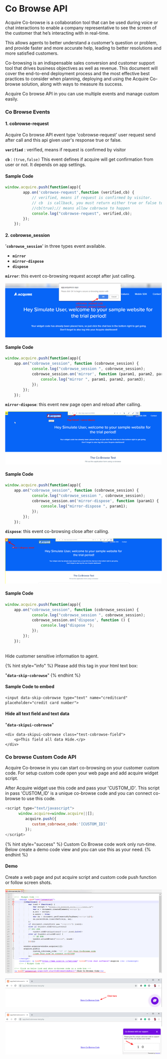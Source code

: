 # Co Browse API

Acquire Co-browse is a collaboration tool that can be used during voice or chat interactions to enable a company representative to see the screen of the customer that he’s interacting with in real-time.

This allows agents to better understand a customer’s question or problem, and provide faster and more accurate help, leading to better resolutions and more satisfied customers.

Co-browsing is an indispensable sales conversion and customer support tool that drives business objectives as well as revenue. This document will cover the end-to-end deployment process and the most effective best practices to consider when planning, deploying and using the Acquire Co-browse solution, along with ways to measure its success.

Acquire Co browse API in you can use multiple events and manage custom easily.

### Co Browse Events

####  1. cobrowse-request

Acquire Co browse API event type 'cobrowse-request' user request send after call and this api given user's response true or false.

**`verified`** : verified, means if request is confirmed by visitor

**`cb`** : `(true,false)` This event defines if acquire will get confirmation from user or not. It depends on app settings.

####  **Sample Code**

```javascript
window.acquire.push(function(app){
        app.on('cobrowse-request',function (verified,cb) {
            // verified, means if request is confirmed by visitor.
            // cb  is callback, you must return either true or false to allow cobrowser
            //cb(true);// means allow cobrowse to happen
            console.log("cobrowse-request", verified,cb);
        });
    });
```

#### **2. cobrowse\_session**

'**`cobrowse_session`**' in three types event available.

* **`mirror`**
* **`mirror-dispose`**
* **`dispose`**

**`mirror`**: this event co-browsing request accept after just calling.

![cobrowse-request and mirror event](../../.gitbook/assets/mirror-event-1.png)

####  **Sample Code**

```javascript
window.acquire.push(function(app){
    app.on("cobrowse_session", function (cobrowse_session) {
            console.log("cobrowse_session ", cobrowse_session);
            cobrowse_session.on('mirror', function (param1, param2, param3) {
                console.log("mirror ", param1, param2, param3);
            });
        });
    });
```

 **`mirror-dispose`**: this event new page open and reload after calling.

![mirror-dispose event](../../.gitbook/assets/mirror-despose-event-1.png)

####  **Sample Code**

```javascript
window.acquire.push(function(app){
    app.on("cobrowse_session", function (cobrowse_session) {
            console.log("cobrowse_session ", cobrowse_session);
            cobrowse_session.on('mirror-dispose', function (param1) {
                console.log("mirror-dispose ", param1);
            });
        });
    });

```

 **`dispose`**: this event co-browsing close after calling.

![dispose event](../../.gitbook/assets/despose-event-1.png)

####  **Sample Code**

```javascript
window.acquire.push(function(app){
    app.on("cobrowse_session", function (cobrowse_session) {
            console.log("cobrowse_session ", cobrowse_session);
            cobrowse_session.on('dispose', function () {
                console.log("dispose ");
            });
        });
    });
    
```

 Hide customer sensitive information to agent.

{% hint style="info" %}
 Please add this tag in your html text box:

 "**`data-skip-cobrowse`**"
{% endhint %}

####  **Sample Code to embed**

```markup
<input data-skip-cobrowse type="text" name="creditcard" placeholder="credit card number"> 
```

####  **Hide all text field and text data**

 "**`data-skipui-cobrowse`**"

```markup
<div data-skipui-cobrowse class="test-cobrowse-field">
	<p>This field all data Hide.</p>
</div>
```



### Co browse Custom Code API

Acquire Co-browse in you can start co-browsing on your customer custom code. For setup custom code open your web page and add acquire widget script.

After Acquire widget use this code and pass your 'CUSTOM\_ID'. This script in pass 'CUSTOM\_ID' is a unique co-browse code and you can connect co-browse to use this code.

```javascript
<script type="text/javascript">
      window.acquire=window.acquire||[];
         acquire.push({
            custom_cobrowse_code:'[CUSTOM_ID]'
         });
</script>
```

{% hint style="success" %}
Custom Co Browse code work only run-time. Below  create a demo code view and  you can use this as your need.
{% endhint %}

#### Demo

Create a web page and put acquire script and custom code push function or follow screen shots.

![](../../.gitbook/assets/code-page-1.png)



![](../../.gitbook/assets/custom-cobrowse-code-1.png)



![](../../.gitbook/assets/show-cobrowse-code-1.png)







